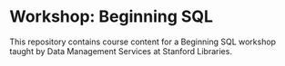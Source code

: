 Workshop: Beginning SQL
=======================
This repository contains course content for a Beginning SQL workshop taught by Data Management Services at Stanford Libraries.


